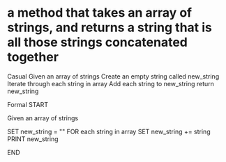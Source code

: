 # a method that takes an array of strings, and returns a string that is all those strings concatenated together #

Casual 
  Given an array of strings 
  Create an empty string called new_string
  Iterate through each string in array
    Add each string to new_string
  return new_string 

Formal
  START

  Given an array of strings

  SET new_string = ""
  FOR each string in array
    SET new_string += string
  PRINT new_string

  END

  